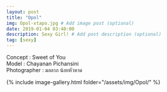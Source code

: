 ```yaml
---
layout: post
title: "Opol"
img: Opol-xtapo.jpg # Add image post (optional)
date: 2019-01-04 03:40:00
description: Sexy Girl! # Add post description (optional)
tag: [sexy]
---
```

Concept : Sweet of You  
Model : Chayanan Pichansini  
Photographer : มลลาภ น้อยหัวหาด  


{% include image-gallery.html folder="/assets/img/Opol/" %}
